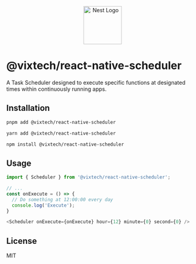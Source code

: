 <p align="center">
  <a href="http://nestjs.com/" target="blank"><img src="https://www.vix.com.br/img/logo-vix.png" width="100" alt="Nest Logo" /></a>
</p>


# @vixtech/react-native-scheduler

A Task Scheduler designed to execute specific functions at designated times within continuously running apps.

## Installation

```sh
pnpm add @vixtech/react-native-scheduler
```

```sh
yarn add @vixtech/react-native-scheduler
```

```sh
npm install @vixtech/react-native-scheduler
```

## Usage

```js
import { Scheduler } from '@vixtech/react-native-scheduler';

// ...
const onExecute = () => {
  // Do something at 12:00:00 every day
  console.log('Execute');
}

<Scheduler onExecute={onExecute} hour={12} minute={0} second={0} />
```

## License

MIT
